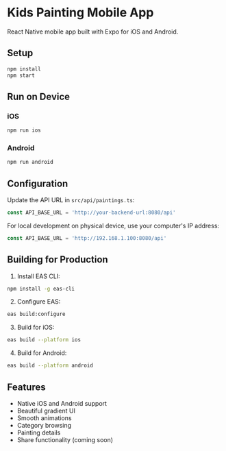 # Kids Painting Mobile App

React Native mobile app built with Expo for iOS and Android.

## Setup

```bash
npm install
npm start
```

## Run on Device

### iOS
```bash
npm run ios
```

### Android
```bash
npm run android
```

## Configuration

Update the API URL in `src/api/paintings.ts`:

```typescript
const API_BASE_URL = 'http://your-backend-url:8080/api'
```

For local development on physical device, use your computer's IP address:
```typescript
const API_BASE_URL = 'http://192.168.1.100:8080/api'
```

## Building for Production

1. Install EAS CLI:
```bash
npm install -g eas-cli
```

2. Configure EAS:
```bash
eas build:configure
```

3. Build for iOS:
```bash
eas build --platform ios
```

4. Build for Android:
```bash
eas build --platform android
```

## Features

- Native iOS and Android support
- Beautiful gradient UI
- Smooth animations
- Category browsing
- Painting details
- Share functionality (coming soon)
